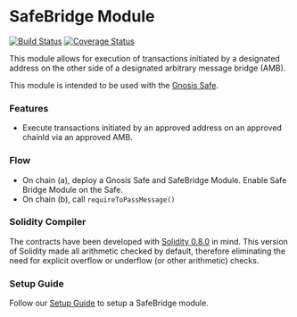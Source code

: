 # SafeBridge Module
[![Build Status](https://github.com/gnosis/amb-module/workflows/amb-module/badge.svg?branch=main)](https://github.com/gnosis/amb-module/actions)
[![Coverage Status](https://coveralls.io/repos/github/gnosis/amb-module/badge.svg?branch=main)](https://coveralls.io/github/gnosis/amb-module)

This module allows for execution of transactions initiated by a designated address on the other side of a designated arbitrary message bridge (AMB).

This module is intended to be used with the [Gnosis Safe](https://github.com/gnosis/safe-contracts).

### Features
- Execute transactions initiated by an approved address on an approved chainId via an approved AMB.

### Flow
- On chain (a), deploy a Gnosis Safe and SafeBridge Module. Enable Safe Bridge Module on the Safe.
- On chain (b), call `requireToPassMessage()`

### Solidity Compiler

The contracts have been developed with [Solidity 0.8.0](https://github.com/ethereum/solidity/releases/tag/v0.8.0) in mind. This version of Solidity made all arithmetic checked by default, therefore eliminating the need for explicit overflow or underflow (or other arithmetic) checks.

### Setup Guide

Follow our [Setup Guide](./docs/setup_guide.md) to setup a SafeBridge module.
